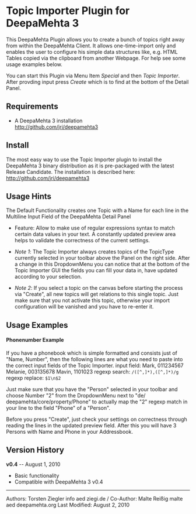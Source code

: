 Topic Importer Plugin for DeepaMehta 3
======================================

This DeepaMehta Plugin allows you to create a bunch of topics right away from within the DeepaMehta Client. It allows one-time-import only and enables the user to configure his simple data structures like, e.g. HTML Tables copied via the clipboard from another Webpage. For help see some usage examples below.

You can start this Plugin via Menu Item *Special* and then *Topic Importer*. After provding input press *Create* which is to find at the bottom of the Detail Panel.

Requirements
------------

* A DeepaMehta 3 installation  
  <http://github.com/jri/deepamehta3>

Install
-------

The most easy way to use the Topic Importer plugin to install the DeepaMehta 3 binary distribution as it is pre-packaged with the latest Release Candidate. The installation is described here:
<http://github.com/jri/deepamehta3>


Usage Hints
-----------
The Default Functionality creates one Topic with a Name for each line in the Multiline Input Field of the DeepaMehta Detail Panel

*   Feature: Allow to make use of regular expressions syntax to match certain data values in your text. A constantly updated preview area helps to validate the correctness of the current settings.

*   _Note 1_: The Topic Importer always creates topics of the TopicType currently selected in your toolbar above the Panel on the right side. After a change in this DropdownMenu you can notice that at the bottom of the Topic Importer GUI the fields you can fill your data in, have updated according to your selection.

*   _Note 2_: If you select a topic on the canvas before starting the process via "Create", all new topics will get relations to this single topic. Just make sure that you not activate this topic, otherwise your import configuration will be vanished and you have to re-enter it.

Usage Examples
--------------

#### Phonenumber Example
If you have a phonebook which is simple formatted and consists just of "Name, Number", then the following lines are what you need to paste into the correct input fields of the Topic Importer.
input field:
    Mark, 011234567
    Melanie, 003135678
    Mavin, 1101023
regexp search:  `/([^,]*),([^,]*)/g`
regexp replace: `$1\n$2`

Just make sure that you have the "Person" selected in your toolbar and choose Number "2" from the DropdownMenu next to "de/ deepamehta/core/property/Phone" to actually map the "2" regexp match in your line to the field "Phone" of a "Person".

Before you press "Create", just check your settings on correctness through reading the lines in the updated preview field. After this you will have 3 Persons with Name and Phone in your Addressbook.

Version History
---------------

**v0.4** -- August 1, 2010

* Basic functionality
* Compatible with DeepaMehta 3 v0.4

------------
Authors: Torsten Ziegler info aed ziegi.de / Co-Author: Malte Reißig malte aed deepamehta.org
Last Modified: August 2, 2010
